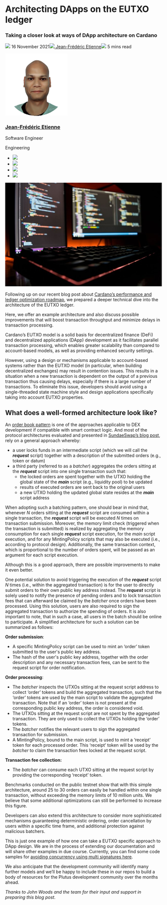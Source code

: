 # Architecting DApps on the EUTXO ledger
### **Taking a closer look at ways of DApp architecture on Cardano**
![](img/2021-11-16-architecting-dapps-on-the-eutxo-ledger.002.png) 16 November 2021![](img/2021-11-16-architecting-dapps-on-the-eutxo-ledger.002.png)[ Jean-Frédéric Etienne](/en/blog/authors/Jean-Frédéric-Etienne/page-1/)![](img/2021-11-16-architecting-dapps-on-the-eutxo-ledger.003.png) 5 mins read

![Jean-Frédéric Etienne](img/2021-11-16-architecting-dapps-on-the-eutxo-ledger.004.png)[](/en/blog/authors/Jean-Frédéric-Etienne/page-1/)
### [**Jean-Frédéric Etienne**](/en/blog/authors/Jean-Frédéric-Etienne/page-1/)
Software Engineer

Engineering

- ![](img/2021-11-16-architecting-dapps-on-the-eutxo-ledger.005.png)[](mailto:jean-frederic.etienne@iohk.io "Email")
- ![](img/2021-11-16-architecting-dapps-on-the-eutxo-ledger.006.png)[](https://www.linkedin.com/in/jean-frédéric-etienne-89607a130 "LinkedIn")
- ![](img/2021-11-16-architecting-dapps-on-the-eutxo-ledger.007.png)[](https://twitter.com/JeanFrdricEtie1 "Twitter")
- ![](img/2021-11-16-architecting-dapps-on-the-eutxo-ledger.008.png)[](https://github.com/etiennejf "GitHub")

![Architecting DApps on the EUTXO ledger](img/2021-11-16-architecting-dapps-on-the-eutxo-ledger.009.jpeg)

Following up on our recent blog post about [Cardano’s performance and ledger optimization roadmap](https://iohk.io/en/blog/posts/2021/11/10/optimizing-cardano/), we prepared a deeper technical dive into the architecture of the EUTXO ledger. 

Here, we offer an example architecture and also discuss possible improvements that will boost transaction throughput and minimize delays in transaction processing. 

Cardano’s EUTXO model is a solid basis for decentralized finance (DeFi) and decentralized applications (DApp) development as it facilitates parallel transaction processing, which enables greater scalability than compared to account-based models, as well as providing enhanced security settings. 

However, using a design or mechanisms applicable to account-based systems rather than the EUTXO model (in particular, when building decentralized exchanges) may result in contention issues. This results in a situation when a new transaction is dependent on the output of a previous transaction thus causing delays, especially if there is a large number of transactions. To eliminate this issue, developers should avoid using a single-threaded state machine style and design applications specifically taking into account EUTXO properties. 
## **What does a well-formed architecture look like?**
An [order book pattern](https://www.google.com/url?q=https://plutus-apps.readthedocs.io/en/latest/plutus/explanations/order-book-pattern.html%23what-is-the-order-book-pattern&sa=D&source=docs&ust=1636717791363000&usg=AOvVaw1XLRJgIX-WV7BDp-_EO-A_) is one of the approaches applicable to DEX development if compatible with smart contract logic. And most of the protocol architectures evaluated and presented in [SundaeSwap’s blog post](https://sundaeswap-finance.medium.com/sundaeswap-labs-presents-the-scooper-model-678d6054318d), rely on a general approach whereby:

- a user locks funds in an intermediate script (which we will call the ***request*** script) together with a description of the submitted orders (e.g., token or datum)
- a third party (referred to as a *batcher*) aggregates the orders sitting at the ***request*** script into one single transaction such that:
  - the locked orders are spent together with the UTXO holding the global state of the ***main*** script (e.g., liquidity pool) to be updated
  - results of executed orders are sent back to the original users
  - a new UTXO holding the updated global state resides at the ***main*** script address

When adopting such a batching pattern, one should bear in mind that, whenever *N* orders sitting at the ***request*** script are consumed within a single transaction, the ***request*** script will be executed *N* times on transaction submission. Moreover, the memory limit check (triggered when the transaction is submitted) is realized by aggregating the memory consumption for each single ***request*** script execution, for the *main* script execution, and for any MintingPolicy scripts that may also be executed (i.e., according to protocol design). Additionally, the same transaction context, which is proportional to the number of orders spent, will be passed as an argument for each script execution. 

Although this is a good approach, there are possible improvements to make it even better.

One potential solution to avoid triggering the execution of the ***request*** script *N* times (i.e., within the aggregated transaction) is for the user to directly submit orders to their own public key address instead. The ***request*** script is solely used to notify the presence of pending orders and to lock transaction fees that can afterward be claimed by the *batcher* once orders have been processed. Using this solution, users are also required to sign the aggregated transaction to authorize the spending of orders. It is also important to note, that in such a case, all users in the batch should be online to participate. A simplified architecture for such a solution can be summarized as follows:

**Order submission**:

- A specific MintingPolicy script can be used to mint an ‘order’ token submitted to the user's public key address.
- The hash of the user's public key address, together with the order description and any necessary transaction fees, can be sent to the request script for order notification.

**Order processing**:

- The *batcher* inspects the UTXOs sitting at the request script address to collect ‘order’ tokens and build the aggregated transaction, such that the ‘order’ tokens are used by the main script to validate the aggregated transaction. Note that if an ‘order’ token is not present at the corresponding public key address, the order is considered void.
- The UTXOs sitting at the request script are not spent by the aggregated transaction. They are only used to collect the UTXOs holding the ‘order’ tokens.
- The *batcher* notifies the relevant users to sign the aggregated transaction for submission.
- A MintingPolicy, bound to the main script, is used to mint a ‘receipt’ token for each processed order. This ‘receipt’ token will be used by the *batcher* to claim the transaction fees locked at the request script.

**Transaction fee collection:**

- The *batcher* can consume each UTXO sitting at the request script by providing the corresponding ‘receipt’ token. 

Benchmarks conducted on the public testnet show that with this simple architecture, around 25 to 30 orders can easily be handled within one single transaction, without exceeding the memory limits of 10 million units. We believe that some additional optimizations can still be performed to increase this figure.

Developers can also extend this architecture to consider more sophisticated mechanisms guaranteeing deterministic ordering, order cancellation by users within a specific time frame, and additional protection against malicious batchers. 

This is just one example of how one can take a EUTXO specific approach to DApp design. We are in the process of extending our documentation and will share other examples in due course. Currently, you can find some code samples for [avoiding concurrency using multi signatures here](https://github.com/input-output-hk/lobster-challenge/tree/concurrency-multisig). 

We also anticipate that the development community will identify many further models and we’ll be happy to include these in our repos to build a body of resources for the Plutus development community over the months ahead.

*Thanks to John Woods and the team for their input and support in preparing this blog post.*
